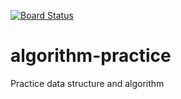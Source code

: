 [![Board Status](https://dev.azure.com/event10342012/12083d69-cec7-421d-a147-32d25c81f730/2b0c6493-0edc-4be9-a860-6d08ea2778be/_apis/work/boardbadge/75ecb926-f722-4029-b34e-b6874f82ca39)](https://dev.azure.com/event10342012/12083d69-cec7-421d-a147-32d25c81f730/_boards/board/t/2b0c6493-0edc-4be9-a860-6d08ea2778be/Microsoft.RequirementCategory)
# algorithm-practice
Practice data structure and algorithm 
